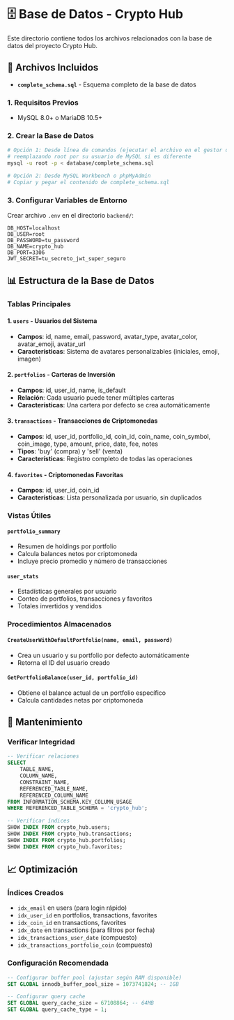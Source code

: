 # 🗄️ Base de Datos - Crypto Hub

Este directorio contiene todos los archivos relacionados con la base de datos del proyecto Crypto Hub.

## 📁 Archivos Incluidos

- **`complete_schema.sql`** - Esquema completo de la base de datos

### 1. Requisitos Previos
- MySQL 8.0+ o MariaDB 10.5+

### 2. Crear la Base de Datos
```bash
# Opción 1: Desde línea de comandos (ejecutar el archivo en el gestor de base de datos MySQL)
# reemplazando root por su usuario de MySQL si es diferente
mysql -u root -p < database/complete_schema.sql

# Opción 2: Desde MySQL Workbench o phpMyAdmin
# Copiar y pegar el contenido de complete_schema.sql
```

### 3. Configurar Variables de Entorno
Crear archivo `.env` en el directorio `backend/`:

```env
DB_HOST=localhost
DB_USER=root
DB_PASSWORD=tu_password
DB_NAME=crypto_hub
DB_PORT=3306
JWT_SECRET=tu_secreto_jwt_super_seguro
```

## 📊 Estructura de la Base de Datos

### Tablas Principales

#### 1. `users` - Usuarios del Sistema
- **Campos**: id, name, email, password, avatar_type, avatar_color, avatar_emoji, avatar_url
- **Características**: Sistema de avatares personalizables (iniciales, emoji, imagen)

#### 2. `portfolios` - Carteras de Inversión
- **Campos**: id, user_id, name, is_default
- **Relación**: Cada usuario puede tener múltiples carteras
- **Características**: Una cartera por defecto se crea automáticamente

#### 3. `transactions` - Transacciones de Criptomonedas
- **Campos**: id, user_id, portfolio_id, coin_id, coin_name, coin_symbol, coin_image, type, amount, price, date, fee, notes
- **Tipos**: 'buy' (compra) y 'sell' (venta)
- **Características**: Registro completo de todas las operaciones

#### 4. `favorites` - Criptomonedas Favoritas
- **Campos**: id, user_id, coin_id
- **Características**: Lista personalizada por usuario, sin duplicados

### Vistas Útiles

#### `portfolio_summary`
- Resumen de holdings por portfolio
- Calcula balances netos por criptomoneda
- Incluye precio promedio y número de transacciones

#### `user_stats`
- Estadísticas generales por usuario
- Conteo de portfolios, transacciones y favoritos
- Totales invertidos y vendidos

### Procedimientos Almacenados

#### `CreateUserWithDefaultPortfolio(name, email, password)`
- Crea un usuario y su portfolio por defecto automáticamente
- Retorna el ID del usuario creado

#### `GetPortfolioBalance(user_id, portfolio_id)`
- Obtiene el balance actual de un portfolio específico
- Calcula cantidades netas por criptomoneda

## 🔧 Mantenimiento

### Verificar Integridad
```sql
-- Verificar relaciones
SELECT 
    TABLE_NAME,
    COLUMN_NAME,
    CONSTRAINT_NAME,
    REFERENCED_TABLE_NAME,
    REFERENCED_COLUMN_NAME
FROM INFORMATION_SCHEMA.KEY_COLUMN_USAGE
WHERE REFERENCED_TABLE_SCHEMA = 'crypto_hub';

-- Verificar índices
SHOW INDEX FROM crypto_hub.users;
SHOW INDEX FROM crypto_hub.transactions;
SHOW INDEX FROM crypto_hub.portfolios;
SHOW INDEX FROM crypto_hub.favorites;
```

## 📈 Optimización

### Índices Creados
- `idx_email` en users (para login rápido)
- `idx_user_id` en portfolios, transactions, favorites
- `idx_coin_id` en transactions, favorites
- `idx_date` en transactions (para filtros por fecha)
- `idx_transactions_user_date` (compuesto)
- `idx_transactions_portfolio_coin` (compuesto)

### Configuración Recomendada
```sql
-- Configurar buffer pool (ajustar según RAM disponible)
SET GLOBAL innodb_buffer_pool_size = 1073741824; -- 1GB

-- Configurar query cache
SET GLOBAL query_cache_size = 67108864; -- 64MB
SET GLOBAL query_cache_type = 1;
```



